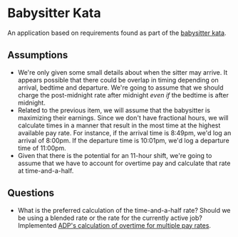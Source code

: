 # Babysitter Kata
An application based on requirements found as part of the [babysitter kata](https://gist.github.com/jameskbride/5482722).

## Assumptions
- We're only given some small details about when the sitter may arrive. It appears possible that there could be
overlap in timing depending on arrival, bedtime and departure. We're going to assume that we should charge the
post-midnight rate after midnight _even if_ the bedtime is after midnight.
- Related to the previous item, we will assume that the babysitter is maximizing their earnings. Since we don't
have fractional hours, we will calculate times in a manner that result in the most time at the highest available
pay rate. For instance, if the arrival time is 8:49pm, we'd log an arrival of 8:00pm. If the departure time is
10:01pm, we'd log a departure time of 11:00pm.
- Given that there is the potential for an 11-hour shift, we're going to assume that we have to account for
overtime pay and calculate that rate at time-and-a-half.

## Questions
- What is the preferred calculation of the time-and-a-half rate? Should we be using a blended rate or the rate 
for the currently active job? Implemented [ADP's calculation of overtime for multiple pay rates](https://www.adp.com/resources/articles-and-insights/articles/h/how-to-calculate-overtime-pay.aspx).
